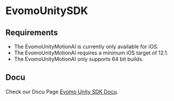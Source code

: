 # EvomoUnitySDK

## Requirements

- The EvomoUnityMotionAI is currently only available for iOS.
- The EvomoUnityMotionAI requires a minimum iOS target of 12.1.
- The EvomoUnityMotionAI only supports 64 bit builds.



## Docu

Check our Docu Page [Evomo Unity SDK Docu](https://evomo.github.io/motionAI-docu/docs/getStartedUnity).
